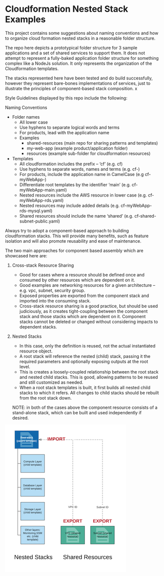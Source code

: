 # Cloudformation Nested Stack Examples

This project contains some suggestions about naming conventions and how to organize cloud formation nested stacks in a reasonable folder structure.   

The repo here depicts a prototypical folder structure for 3 sample applications and a set of shared services to support them.   It does not attempt to represent a fully-baked application folder structure for something complex like a NodeJs solution.   It only represents the organization of the Cloudformation templates.

The stacks represented here have been tested and do build successfully, however they represent bare-bones implementations of services, just to illustrate the principles of component-based stack composition.  x

Style Guidelines displayed by this repo include the following: 

Naming Conventions
* Folder names
  *	All lower case
  * Use hyphens to separate logical words and terms 
  *	For products, lead with the application name
  *	Examples
    * shared-resources  (main repo for sharing patterns and templates)
    * my-web-app (example product/application folder)
    * resources (example sub-folder for cloudformation resources)
* Templates
  * All cloudformation includes the prefix – ‘cf’  (e.g. cf)
  * Use hyphens to separate words, names and terms (e.g. cf-)
  * For products, include the application name in CamelCase (e.g  cf-myWebApp-)
  * Differentiate root templates by the identifier ‘main’  (e.g. cf-myWebApp-main.yaml)
  * Nested resources include the AWS resource in lower case (e.g. cf-myWebApp-rds.yaml)
  * Nested resources may include added details  (e.g. cf-myWebApp-rds-mysql.yaml)
  * Shared resources should include the name ‘shared’ (e.g. cf-shared-subnet-public.yaml) 

Always try to adopt a component-based approach to building cloudformation stacks.   This will provide many benefits, such as feature isolation and will also promote reusability and ease of maintenance.

The two main approaches for component based assembly which are showcased here are:
1. Cross-stack Resource Sharing
    * Good for cases where a resource should be defined once and consumed by other resources which are dependent on it.
    * Good examples are networking resources for a given architecture – e.g. vpc, subnet, security group.   
    * Exposed properties are exported from the component stack and imported into the consuming stack. 
    * Cross-stack resource sharing is a good practice, but should be used judiciously, as it creates tight-coupling between the component stack and those stacks which are dependent on it.  Component stacks cannot be deleted or changed without considering impacts to dependent stacks. 

2. Nested Stacks
    * In this case, only the definition is reused, not the actual instantiated resource object.
    * A root stack will reference the nested (child) stack, passing it the required parameters and optionally exposing outputs at the root level.
    * This is creates a loosely-coupled relationship between the root stack and nested child stacks.   This is good, allowing patterns to be reused and still customized as needed.
    * When a root stack templates is built, it first builds all nested child stacks to which it refers.   All changes to child stacks should be rebuilt from the root stack down.

    NOTE:  in both of the cases above the component resource consists of a stand-alone stack, which can be built and used independently if desired.  

![Component Stack Types](https://github.com/rjgleave/aws-cloudformation-nested-stacks/blob/master/assets/nested-stacks.png)
